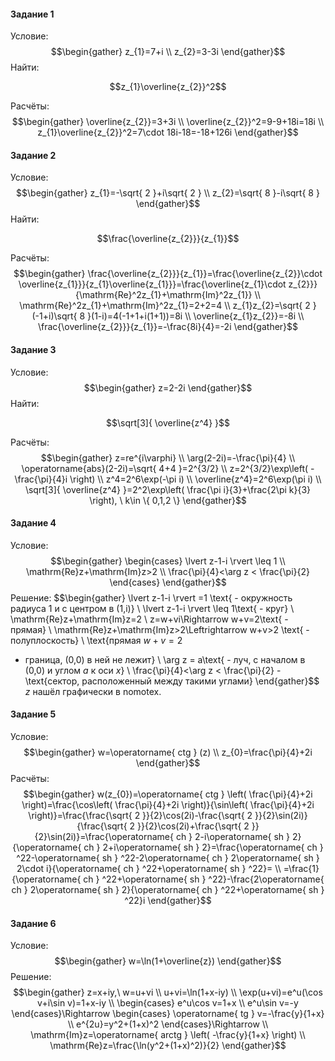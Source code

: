 ﻿#### Задание 1
Условие:
$$\begin{gather}
z_{1}=7+i  \\ z_{2}=3-3i
\end{gather}$$
Найти:

$$z_{1}\overline{z_{2}}^2$$

Расчёты:
$$\begin{gather}
\overline{z_{2}}=3+3i  \\ \overline{z_{2}}^2=9-9+18i=18i  \\ z_{1}\overline{z_{2}}^2=7\cdot 18i-18=-18+126i
\end{gather}$$
#### Задание 2
Условие:
$$\begin{gather}
z_{1}=-\sqrt{ 2 }+i\sqrt{ 2 }  \\ z_{2}=\sqrt{ 8 }-i\sqrt{ 8 }
\end{gather}$$
Найти:

$$\frac{\overline{z_{2}}}{z_{1}}$$

Расчёты:
$$\begin{gather}
\frac{\overline{z_{2}}}{z_{1}}=\frac{\overline{z_{2}}\cdot \overline{z_{1}}}{z_{1}\overline{z_{1}}}=\frac{\overline{z_{1}\cdot z_{2}}}{\mathrm{Re}^2z_{1}+\mathrm{Im}^2z_{1}}  \\ \mathrm{Re}^2z_{1}+\mathrm{Im}^2z_{1}=2+2=4  \\ z_{1}z_{2}=\sqrt{ 2 }(-1+i)\sqrt{ 8 }(1-i)=4(-1+1+i(1+1))=8i  \\ \overline{z_{1}z_{2}}=-8i  \\ \frac{\overline{z_{2}}}{z_{1}}=-\frac{8i}{4}=-2i
\end{gather}$$
#### Задание 3
Условие:
$$\begin{gather}
z=2-2i
\end{gather}$$
Найти:

$$\sqrt[3]{ \overline{z^4}  }$$

Расчёты:
$$\begin{gather}
z=re^{i\varphi}  \\ \arg(2-2i)=-\frac{\pi}{4}  \\ \operatorname{abs}(2-2i)=\sqrt{ 4+4 }=2^{3/2} \\ z=2^{3/2}\exp\left( -\frac{\pi}{4}i \right)  \\ z^4=2^6\exp(-\pi i)  \\ \overline{z^4}=2^6\exp(\pi i)  \\ \sqrt[3]{ \overline{z^4}  }=2^2\exp\left( \frac{\pi i}{3}+\frac{2\pi k}{3} \right), \ k\in \{ 0,1,2 \}
\end{gather}$$
#### Задание 4
Условие:
$$\begin{gather}
\begin{cases}
\lvert z-1-i \rvert \leq 1  \\ \mathrm{Re}z+\mathrm{Im}z>2  \\ \frac{\pi}{4}<\arg z < \frac{\pi}{2}
\end{cases}
\end{gather}$$
Решение:
$$\begin{gather}
\lvert z-1-i \rvert =1 \text{ - окружность радиуса 1 и с центром в (1,i)}  \\ \lvert z-1-i \rvert \leq 1\text{ - круг}  \\ \mathrm{Re}z+\mathrm{Im}z=2  \\ z=w+vi\Rightarrow w+v=2\text{ - прямая}  \\ \mathrm{Re}z+\mathrm{Im}z>2\Leftrightarrow w+v>2 \text{ - полуплоскость} \\ 
\text{прямая 
$w+v=2$
 - граница, (0,0) в ней не лежит}  \\ \arg z = a\text{ - луч, с началом в  (0,0) и углом $a$ к оси $x$} \\ \frac{\pi}{4}<\arg z < \frac{\pi}{2} - \text{сектор, расположенный между такими углами}
\end{gather}$$
$z$ нашёл графически в nomotex. 
#### Задание 5
Условие:
$$\begin{gather}
w=\operatorname{ ctg } (z)  \\ z_{0}=\frac{\pi}{4}+2i
\end{gather}$$
Расчёты:
$$\begin{gather}
w(z_{0})=\operatorname{ ctg } \left( \frac{\pi}{4}+2i \right)=\frac{\cos\left( \frac{\pi}{4}+2i \right)}{\sin\left( \frac{\pi}{4}+2i \right)}=\frac{\frac{\sqrt{ 2 }}{2}\cos(2i)-\frac{\sqrt{ 2 }}{2}\sin(2i)}{\frac{\sqrt{ 2 }}{2}\cos(2i)+\frac{\sqrt{ 2 }}{2}\sin(2i)}=\frac{\operatorname{ ch } 2-i\operatorname{ sh } 2}{\operatorname{ ch } 2+i\operatorname{ sh } 2}=\frac{\operatorname{ ch } ^22-\operatorname{ sh } ^22-2\operatorname{ ch } 2\operatorname{ sh } 2\cdot i}{\operatorname{ ch } ^22+\operatorname{ sh } ^22}=  \\ =\frac{1}{\operatorname{ ch } ^22+\operatorname{ sh } ^22}-\frac{2\operatorname{ ch } 2\operatorname{ sh } 2}{\operatorname{ ch } ^22+\operatorname{ sh } ^22}i
\end{gather}$$
#### Задание 6
Условие:
$$\begin{gather}
w=\ln(1+\overline{z})
\end{gather}$$
Решение:
$$\begin{gather}
z=x+iy,\ w=u+vi  \\ u+vi=\ln(1+x-iy)  \\ \exp(u+vi)=e^u(\cos v+i\sin v)=1+x-iy  \\ \begin{cases}
e^u\cos v=1+x  \\ e^u\sin v=-y
\end{cases}\Rightarrow \begin{cases}
\operatorname{ tg } v=-\frac{y}{1+x}  \\ e^{2u}=y^2+(1+x)^2
\end{cases}\Rightarrow   \\ \mathrm{Im}z=\operatorname{ arctg } \left( -\frac{y}{1+x} \right)  \\ \mathrm{Re}z=\frac{\ln(y^2+(1+x)^2)}{2}
\end{gather}$$